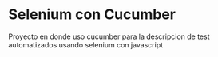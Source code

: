 # Selenium con Cucumber
Proyecto en donde uso cucumber para la descripcion de test automatizados usando selenium con javascript